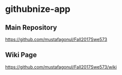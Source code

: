 # githubnize-app

## Main Repository

https://github.com/mustafagonul/Fall2017Swe573

## Wiki Page

https://github.com/mustafagonul/Fall2017Swe573/wiki
